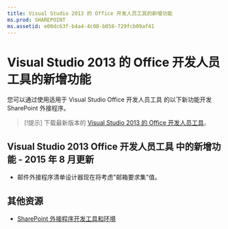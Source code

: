 ```yaml
---
title: Visual Studio 2013 的 Office 开发人员工具的新增功能
ms.prod: SHAREPOINT
ms.assetid: e00dc63f-b4a4-4c08-b058-729fcb09af41
---
```



# Visual Studio 2013 的 Office 开发人员工具的新增功能
您可以通过使用适用于 Visual Studio Office 开发人员工具 的以下新功能开发 SharePoint 外接程序。 
> [!提示]
> 下载最新版本的  [Visual Studio 2013 的 Office 开发人员工具](http://aka.ms/OfficeDevToolsForVS2013)。 
  
    
    


## Visual Studio 2013 Office 开发人员工具 中的新增功能 - 2015 年 8 月更新
<a name="New4-2015"> </a>


- 邮件外接程序清单设计器现在将考虑"邮箱要求集"值。
    
  

## 其他资源
<a name="SP15NewVSTools_addlresources"> </a>


-  [SharePoint 外接程序开发工具和环境](tools-and-environments-for-developing-sharepoint-add-ins.md)
    
  

